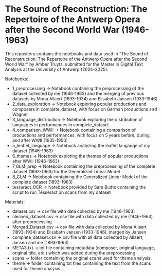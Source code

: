 # The Sound of Reconstruction: The Repertoire of the Antwerp Opera after the Second World War (1946-1963)
This repository contains the notebooks and data used in “The Sound of Reconstruction: The Repertoire of the Antwerp Opera after the Second World War” by Amber Truyts, submitted for the Master in Digital Text Analysis at the University of Antwerp (2024–2025).

Notebooks:

- 1_preprocessing -> Notebook containing the preprocessing of the dataset collected by me (1946-1963) and the merging of previous datasets by Mona Allaert (1893-1934) and Elisabeth Jansen (1933-1946)
- 2_data_exploration -> Notebook exploring popular productions and composers in complete_dataset, with focus on German productions and Wagner
- 3_language_distribution -> Notebook exploring the distribution of languages in performances in complete_dataset
- 4_comparison_WWII -> Notebook containing a comparison of productions and performances, with focus on 5 years before, during, and after WWII (1935-1950)
- 5_leaflet_language -> Notebook analyzing the leaflet langauge of my dataset (1946-1963)
- 6_themes -> Notebook exploring the themes of popular productions after WWII (1946-1963)
- 7_GLM_prep -> Notebook containing the preprocessing of the complete dataset (1893-1963) for the Generalized Linear Model
- 8_GLM -> Notebook containing the Generalized Linear Model of the complete dataset (1893-1963)
- tesseract_OCR -> Notebook provided by Sara Budts containing the script to run Tesseract on scans from my dataset

Materials:

- dataset.csv -> csv file with data collected by me (1946-1963)
- cleaned_dataset.csv -> csv file with data collected by me (1946-1963) after preprocessing
- Merged_Dataset.csv -> csv file with data collected by Mona Allaert (1893-1934) and Elisabeth Jansen (1933-1946), merged by Jansen
- complete_dataset.csv -> csv file with all data collected by Allaert, Jansen and me (1893-1963)
- META3.txt -> txt file containing metadata (composer, original language, original title, etc.) which was added during the preprocessing
- scans -> folder containing the original scans used for theme analysis
- theme -> folder containing txt files containing the text from the scans used for theme analysis
